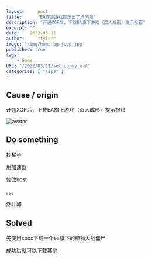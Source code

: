 ```yaml
---
layout:     post
title:      "EA安装游戏提示出了点问题"
description: "开通XGP后，下载EA旗下游戏（双人成形）提示报错"
excerpt: ""
date:    2022-03-11
author:     "tyler"
image: "/img/home-bg-jeep.jpg"
published: true 
tags:
    - Game 
URL: "/2022/03/11/set_up_my_ea/"
categories: [ "Tips" ]    
---
```


## Cause / origin

开通XGP后，下载EA旗下游戏（双人成形）提示报错

![avatar](https://changzhenlin.github.io/tyler/img/ea.jpg)

## Do something

挂梯子

用加速器

修改host

。。。

然并卵

## Solved

先使用xbox下载一个ea旗下的植物大战僵尸

成功后就可以下载其他
